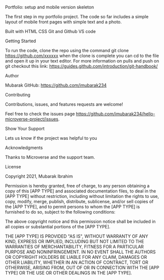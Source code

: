 Portfolio: setup and mobile version skeleton

The first step in my portfolio project. The code so far includes a simple layout of mobile front pages with simple
text and a photo.

Built with
HTML 
CSS
Git and Github
VS code

Getting Started

To run the code, clone the repo using the command git clone https://github.com/xxxxxx when the clone is complete you can cd to the file and open it up in your text editor. For more information on pulls and push on git checkout this link: https://guides.github.com/introduction/git-handbook/

Author 

Mubarak GitHub: https://github.com/imubarak234

Contributing

Contributions, issues, and features requests are welcome!

Feel free to check the issues page https://github.com/imubarak234/hello-microverse-project/issues.

Show Your Support 

Lets us know if the project was helpful to you

Acknowledgments 

Thanks to Microverse and the support team.

License

Copyright 2021, Mubarak Ibrahim

Permission is hereby granted, free of charge, to any person obtaining a copy of this [APP TYPE] and associated documentation files, to deal in the [APP TYPE] without restriction, including without limitation the rights to use, copy, modify, merge, publish, distribute, sublicense, and/or sell copies of the [APP TYPE], and to permit persons to whom the [APP TYPE] is furnished to do so, subject to the following conditions:

The above copyright notice and this permission notice shall be included in all copies or substantial portions of the [APP TYPE].

THE [APP TYPE] IS PROVIDED "AS IS", WITHOUT WARRANTY OF ANY KIND, EXPRESS OR IMPLIED, INCLUDING BUT NOT LIMITED TO THE WARRANTIES OF MERCHANTABILITY, FITNESS FOR A PARTICULAR PURPOSE AND NONINFRINGEMENT. IN NO EVENT SHALL THE AUTHORS OR COPYRIGHT HOLDERS BE LIABLE FOR ANY CLAIM, DAMAGES OR OTHER LIABILITY, WHETHER IN AN ACTION OF CONTRACT, TORT OR OTHERWISE, ARISING FROM, OUT OF OR IN CONNECTION WITH THE [APP TYPE] OR THE USE OR OTHER DEALINGS IN THE [APP TYPE].
